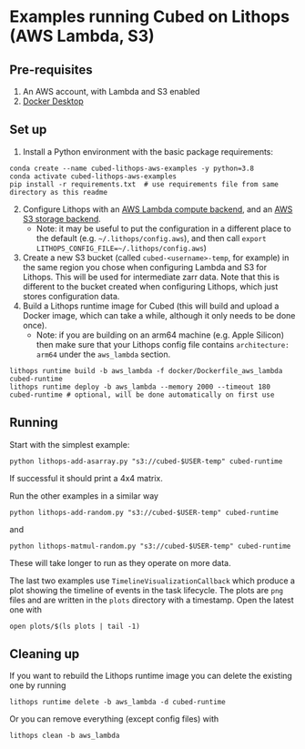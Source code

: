 # Examples running Cubed on Lithops (AWS Lambda, S3)

## Pre-requisites

1. An AWS account, with Lambda and S3 enabled
2. [Docker Desktop](https://docs.docker.com/get-docker/)

## Set up

1. Install a Python environment with the basic package requirements:

```shell
conda create --name cubed-lithops-aws-examples -y python=3.8
conda activate cubed-lithops-aws-examples
pip install -r requirements.txt  # use requirements file from same directory as this readme
```

2. Configure Lithops with an [AWS Lambda compute backend](https://lithops-cloud.github.io/docs/source/compute_config/aws_lambda.html), and an [AWS S3 storage backend](https://lithops-cloud.github.io/docs/source/storage_config/aws_s3.html).
   - Note: it may be useful to put the configuration in a different place to the default (e.g. `~/.lithops/config.aws`), and then call `export LITHOPS_CONFIG_FILE=~/.lithops/config.aws`)
3. Create a new S3 bucket (called `cubed-<username>-temp`, for example) in the same region you chose when configuring Lambda and S3 for Lithops. This will be used for intermediate zarr data. Note that this is different to the bucket created when configuring Lithops, which just stores configuration data.
4. Build a Lithops runtime image for Cubed (this will build and upload a Docker image, which can take a while, although it only needs to be done once).
   - Note: if you are building on an arm64 machine (e.g. Apple Silicon) then make sure that your Lithops config file contains `architecture: arm64` under the `aws_lambda` section.

```shell
lithops runtime build -b aws_lambda -f docker/Dockerfile_aws_lambda cubed-runtime
lithops runtime deploy -b aws_lambda --memory 2000 --timeout 180 cubed-runtime # optional, will be done automatically on first use
```

## Running

Start with the simplest example:

```shell
python lithops-add-asarray.py "s3://cubed-$USER-temp" cubed-runtime
```

If successful it should print a 4x4 matrix.

Run the other examples in a similar way

```shell
python lithops-add-random.py "s3://cubed-$USER-temp" cubed-runtime
```

and

```shell
python lithops-matmul-random.py "s3://cubed-$USER-temp" cubed-runtime
```

These will take longer to run as they operate on more data.


The last two examples use `TimelineVisualizationCallback` which produce a plot showing the timeline of events in the task lifecycle.
The plots are `png` files and are written in the `plots` directory with a timestamp. Open the latest one with

```shell
open plots/$(ls plots | tail -1)
```

## Cleaning up

If you want to rebuild the Lithops runtime image you can delete the existing one by running

```shell
lithops runtime delete -b aws_lambda -d cubed-runtime
```

Or you can remove everything (except config files) with

```shell
lithops clean -b aws_lambda
```
